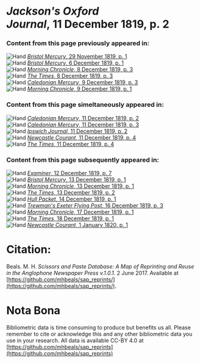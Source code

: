 # *Jackson's Oxford Journal*, 11 December 1819, p. 2  
  
### Content from this page previously appeared in:  
![Hand](http://scissorsandpaste.net/wp-content/uploads/2017/06/smallhandpointer.png) [*Bristol Mercury*, 29 November 1819, p. 1](https://mhbeals.github.io/sap_html/Bristol-Mercury/Bristol-Mercury-29-November-1819-p-1)  
![Hand](http://scissorsandpaste.net/wp-content/uploads/2017/06/smallhandpointer.png) [*Bristol Mercury*, 6 December 1819, p. 1](https://mhbeals.github.io/sap_html/Bristol-Mercury/Bristol-Mercury-6-December-1819-p-1)  
![Hand](http://scissorsandpaste.net/wp-content/uploads/2017/06/smallhandpointer.png) [*Morning Chronicle*, 8 December 1819, p. 3](https://mhbeals.github.io/sap_html/Morning-Chronicle/Morning-Chronicle-8-December-1819-p-3)  
![Hand](http://scissorsandpaste.net/wp-content/uploads/2017/06/smallhandpointer.png) [*The Times*, 8 December 1819, p. 3](https://mhbeals.github.io/sap_html/The-Times/The-Times-8-December-1819-p-3)  
![Hand](http://scissorsandpaste.net/wp-content/uploads/2017/06/smallhandpointer.png) [*Caledonian Mercury*, 9 December 1819, p. 3](https://mhbeals.github.io/sap_html/Caledonian-Mercury/Caledonian-Mercury-9-December-1819-p-3)  
![Hand](http://scissorsandpaste.net/wp-content/uploads/2017/06/smallhandpointer.png) [*Morning Chronicle*, 9 December 1819, p. 1](https://mhbeals.github.io/sap_html/Morning-Chronicle/Morning-Chronicle-9-December-1819-p-1)  
  
### Content from this page simeltaneously appeared in:  
![Hand](http://scissorsandpaste.net/wp-content/uploads/2017/06/smallhandpointer.png) [*Caledonian Mercury*, 11 December 1819, p. 2](https://mhbeals.github.io/sap_html/Caledonian-Mercury/Caledonian-Mercury-11-December-1819-p-2)  
![Hand](http://scissorsandpaste.net/wp-content/uploads/2017/06/smallhandpointer.png) [*Caledonian Mercury*, 11 December 1819, p. 3](https://mhbeals.github.io/sap_html/Caledonian-Mercury/Caledonian-Mercury-11-December-1819-p-3)  
![Hand](http://scissorsandpaste.net/wp-content/uploads/2017/06/smallhandpointer.png) [*Ipswich Journal*, 11 December 1819, p. 2](https://mhbeals.github.io/sap_html/Ipswich-Journal/Ipswich-Journal-11-December-1819-p-2)  
![Hand](http://scissorsandpaste.net/wp-content/uploads/2017/06/smallhandpointer.png) [*Newcastle Courant*, 11 December 1819, p. 4](https://mhbeals.github.io/sap_html/Newcastle-Courant/Newcastle-Courant-11-December-1819-p-4)  
![Hand](http://scissorsandpaste.net/wp-content/uploads/2017/06/smallhandpointer.png) [*The Times*, 11 December 1819, p. 4](https://mhbeals.github.io/sap_html/The-Times/The-Times-11-December-1819-p-4)  
  
### Content from this page subsequently appeared in:  
![Hand](http://scissorsandpaste.net/wp-content/uploads/2017/06/smallhandpointer.png) [*Examiner*, 12 December 1819, p. 7](https://mhbeals.github.io/sap_html/Examiner/Examiner-12-December-1819-p-7)  
![Hand](http://scissorsandpaste.net/wp-content/uploads/2017/06/smallhandpointer.png) [*Bristol Mercury*, 13 December 1819, p. 1](https://mhbeals.github.io/sap_html/Bristol-Mercury/Bristol-Mercury-13-December-1819-p-1)  
![Hand](http://scissorsandpaste.net/wp-content/uploads/2017/06/smallhandpointer.png) [*Morning Chronicle*, 13 December 1819, p. 1](https://mhbeals.github.io/sap_html/Morning-Chronicle/Morning-Chronicle-13-December-1819-p-1)  
![Hand](http://scissorsandpaste.net/wp-content/uploads/2017/06/smallhandpointer.png) [*The Times*, 13 December 1819, p. 2](https://mhbeals.github.io/sap_html/The-Times/The-Times-13-December-1819-p-2)  
![Hand](http://scissorsandpaste.net/wp-content/uploads/2017/06/smallhandpointer.png) [*Hull Packet*, 14 December 1819, p. 1](https://mhbeals.github.io/sap_html/Hull-Packet/Hull-Packet-14-December-1819-p-1)  
![Hand](http://scissorsandpaste.net/wp-content/uploads/2017/06/smallhandpointer.png) [*Trewman's Exeter Flying Post*, 16 December 1819, p. 3](https://mhbeals.github.io/sap_html/Trewman's-Exeter-Flying-Post/Trewman's-Exeter-Flying-Post-16-December-1819-p-3)  
![Hand](http://scissorsandpaste.net/wp-content/uploads/2017/06/smallhandpointer.png) [*Morning Chronicle*, 17 December 1819, p. 1](https://mhbeals.github.io/sap_html/Morning-Chronicle/Morning-Chronicle-17-December-1819-p-1)  
![Hand](http://scissorsandpaste.net/wp-content/uploads/2017/06/smallhandpointer.png) [*The Times*, 18 December 1819, p. 1](https://mhbeals.github.io/sap_html/The-Times/The-Times-18-December-1819-p-1)  
![Hand](http://scissorsandpaste.net/wp-content/uploads/2017/06/smallhandpointer.png) [*Newcastle Courant*, 1 January 1820, p. 1](https://mhbeals.github.io/sap_html/Newcastle-Courant/Newcastle-Courant-1-January-1820-p-1)  


# Citation: 

Beals. M. H. *Scissors and Paste Database: A Map of Reprinting and Reuse in the Anglophone Newspaper Press v.1.0.1.* 2 June 2017. Available at [https://github.com/mhbeals/sap_reprints/](https://github.com/mhbeals/sap_reprints/). 

# Nota Bona

Bibliometric data is time consuming to produce but benefits us all. Please remember to cite or acknowledge this and any other bibliometric data you use in your research. All data is available CC-BY 4.0 at [https://github.com/mhbeals/sap_reprints](https://github.com/mhbeals/sap_reprints)